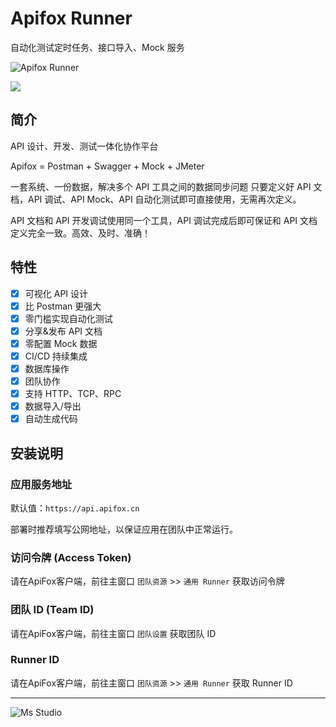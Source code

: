 # Apifox Runner

自动化测试定时任务、接口导入、Mock 服务

![Apifox Runner](https://file.lifebus.top/imgs/apifox_runner_cover.png)

![](https://img.shields.io/badge/%E6%96%B0%E7%96%86%E8%90%8C%E6%A3%AE%E8%BD%AF%E4%BB%B6%E5%BC%80%E5%8F%91%E5%B7%A5%E4%BD%9C%E5%AE%A4-%E6%8F%90%E4%BE%9B%E6%8A%80%E6%9C%AF%E6%94%AF%E6%8C%81-blue)

## 简介

API 设计、开发、测试一体化协作平台

Apifox = Postman + Swagger + Mock + JMeter

一套系统、一份数据，解决多个 API 工具之间的数据同步问题
只要定义好 API 文档，API 调试、API Mock、API 自动化测试即可直接使用，无需再次定义。

API 文档和 API 开发调试使用同一个工具，API 调试完成后即可保证和 API 文档定义完全一致。高效、及时、准确！

## 特性

- [x] 可视化 API 设计
- [x] 比 Postman 更强大
- [x] 零门槛实现自动化测试
- [x] 分享&发布 API 文档
- [x] 零配置 Mock 数据
- [x] CI/CD 持续集成
- [x] 数据库操作
- [x] 团队协作
- [x] 支持 HTTP、TCP、RPC
- [x] 数据导入/导出
- [x] 自动生成代码

## 安装说明

### 应用服务地址

默认值：`https://api.apifox.cn`

部署时推荐填写公网地址，以保证应用在团队中正常运行。

### 访问令牌 (Access Token)

请在ApiFox客户端，前往主窗口 `团队资源` >> `通用 Runner` 获取访问令牌

### 团队 ID (Team ID)

请在ApiFox客户端，前往主窗口 `团队设置` 获取团队 ID

### Runner ID

请在ApiFox客户端，前往主窗口 `团队资源` >> `通用 Runner` 获取 Runner ID

---

![Ms Studio](https://file.lifebus.top/imgs/ms_blank_001.png)
